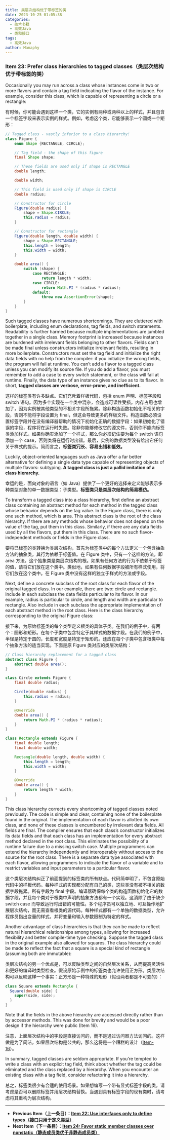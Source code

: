 ```yaml
---
title: 类层次结构优于带标签的类
date: 2023-10-25 01:05:38
categories:
  - 技术书籍
  - 高效Java
  - 类和接口
tags:
  - 高效Java
author: Manaphy
---
```


### Item 23: Prefer class hierarchies to tagged classes（类层次结构优于带标签的类）

Occasionally you may run across a class whose instances come in two or more flavors and contain a tag field indicating the flavor of the instance. For example, consider this class, which is capable of representing a circle or a rectangle:

有时候，你可能会遇到这样一个类，它的实例有两种或两种以上的样式，并且包含一个标签字段来表示实例的样式。例如，考虑这个类，它能够表示一个圆或一个矩形：

```java
// Tagged class - vastly inferior to a class hierarchy!
class Figure {
    enum Shape {RECTANGLE, CIRCLE};

    // Tag field - the shape of this figure
    final Shape shape;

    // These fields are used only if shape is RECTANGLE
    double length;

    double width;

    // This field is used only if shape is CIRCLE
    double radius;

    // Constructor for circle
    Figure(double radius) {
        shape = Shape.CIRCLE;
        this.radius = radius;
    }

    // Constructor for rectangle
    Figure(double length, double width) {
        shape = Shape.RECTANGLE;
        this.length = length;
        this.width = width;
    }

    double area() {
        switch (shape) {
            case RECTANGLE:
                return length * width;
            case CIRCLE:
                return Math.PI * (radius * radius);
            default:
                throw new AssertionError(shape);
        }
    }
}
```

Such tagged classes have numerous shortcomings. They are cluttered with boilerplate, including enum declarations, tag fields, and switch statements. Readability is further harmed because multiple implementations are jumbled together in a single class. Memory footprint is increased because instances are burdened with irrelevant fields belonging to other flavors. Fields can’t be made final unless constructors initialize irrelevant fields, resulting in more boilerplate. Constructors must set the tag field and initialize the right data fields with no help from the compiler: if you initialize the wrong fields, the program will fail at runtime. You can’t add a flavor to a tagged class unless you can modify its source file. If you do add a flavor, you must remember to add a case to every switch statement, or the class will fail at runtime. Finally, the data type of an instance gives no clue as to its flavor. In short, **tagged classes are verbose, error-prone, and inefficient.**

这样的标签类有许多缺点。它们充斥着样板代码，包括 enum 声明、标签字段和 switch 语句。因为多个实现在一个类中混杂，会造成可读性受损。内存占用也增加了，因为实例被其他类型的不相关字段所拖累。除非构造函数初始化不相关的字段，否则不能将字段设置为 final，但这会导致更多的样板文件。构造函数必须设置标签字段并在没有编译器帮助的情况下初始化正确的数据字段：如果初始化了错误的字段，程序将在运行时失败。除非你能够修改它的源文件，否则你不能向标签类添加样式。如果你确实添加了一个样式，那么你必须记住要为每个 switch 语句添加一个 case，否则类将在运行时出错。最后，实例的数据类型没有给出它任何关于样式的提示。简而言之，**标签类冗长、容易出错和低效。**

Luckily, object-oriented languages such as Java offer a far better alternative for defining a single data type capable of representing objects of multiple flavors: subtyping. **A tagged class is just a pallid imitation of a class hierarchy.**

幸运的是，面向对象的语言（如 Java）提供了一个更好的选择来定义能够表示多种类型对象的单一数据类型：子类型。**标签类只是类层次结构的简易模仿。**

To transform a tagged class into a class hierarchy, first define an abstract class containing an abstract method for each method in the tagged class whose behavior depends on the tag value. In the Figure class, there is only one such method, which is area. This abstract class is the root of the class hierarchy. If there are any methods whose behavior does not depend on the value of the tag, put them in this class. Similarly, if there are any data fields used by all the flavors, put them in this class. There are no such flavor-independent methods or fields in the Figure class.

要将已标签的类转换为类层次结构，首先为标签类中的每个方法定义一个包含抽象方法的抽象类，其行为依赖于标签值。在 Figure 类中，只有一个这样的方法，即 area 方法。这个抽象类是类层次结构的根。如果有任何方法的行为不依赖于标签的值，请将它们放在这个类中。类似地，如果有任何数据字段被所有样式使用，将它们放在这个类中。在 Figure 类中没有这样的独立于样式的方法或字段。

Next, define a concrete subclass of the root class for each flavor of the original tagged class. In our example, there are two: circle and rectangle. Include in each subclass the data fields particular to its flavor. In our example, radius is particular to circle, and length and width are particular to rectangle. Also include in each subclass the appropriate implementation of each abstract method in the root class. Here is the class hierarchy corresponding to the original Figure class:

接下来，为原始标签类的每个类型定义根类的具体子类。在我们的例子中，有两个：圆形和矩形。在每个子类中包含特定于其样式的数据字段。在我们的例子中，半径是特定于圆的，长度和宽度是特定于矩形的。还应在每个子类中包含根类中每个抽象方法的适当实现。下面是原 Figure 类对应的类层次结构：

```java
// Class hierarchy replacement for a tagged class
abstract class Figure {
    abstract double area();
}

class Circle extends Figure {
    final double radius;

    Circle(double radius) {
        this.radius = radius;
    }

    @Override
    double area() {
        return Math.PI * (radius * radius);
    }
}

class Rectangle extends Figure {
    final double length;
    final double width;

    Rectangle(double length, double width) {
        this.length = length;
        this.width = width;
    }

    @Override
    double area() {
        return length * width;
    }
}
```

This class hierarchy corrects every shortcoming of tagged classes noted previously. The code is simple and clear, containing none of the boilerplate found in the original. The implementation of each flavor is allotted its own class, and none of these classes is encumbered by irrelevant data fields. All fields are final. The compiler ensures that each class’s constructor initializes its data fields and that each class has an implementation for every abstract method declared in the root class. This eliminates the possibility of a runtime failure due to a missing switch case. Multiple programmers can extend the hierarchy independently and interoperably without access to the source for the root class. There is a separate data type associated with each flavor, allowing programmers to indicate the flavor of a variable and to restrict variables and input parameters to a particular flavor.

这个类层次结构纠正了前面提到的标签类的所有缺点。代码简单明了，不包含原始代码中的样板代码。每种样式的实现都分配有自己的类，这些类没有被不相关的数据字段拖累。所有字段为 final 字段。编译器确保每个类的构造函数初始化它的数据字段，并且每个类对于根类中声明的抽象方法都有一个实现。这消除了由于缺少 switch case 而导致运行时出错的可能性。多个程序员可以独立地、可互操作地扩展层次结构，而无需查看根类的源代码。每种样式都有一个单独的数据类型，允许程序员指出变量的样式，并将变量和输入参数限制为特定的样式。

Another advantage of class hierarchies is that they can be made to reflect natural hierarchical relationships among types, allowing for increased flexibility and better compile-time type checking. Suppose the tagged class in the original example also allowed for squares. The class hierarchy could be made to reflect the fact that a square is a special kind of rectangle (assuming both are immutable):

类层次结构的另一个优点是，可以反映类型之间的自然层次关系，从而提高灵活性和更好的编译时类型检查。假设原始示例中的标签类也允许使用正方形。类层次结构可以反映这样一个事实：正方形是一种特殊的矩形（假设两者都是不可变的）：

```java
class Square extends Rectangle {
  Square(double side) {
    super(side, side);
  }
}
```

Note that the fields in the above hierarchy are accessed directly rather than by accessor methods. This was done for brevity and would be a poor design if the hierarchy were public (Item 16).

注意，上面层次结构中的字段是直接访问的，而不是通过访问器方法访问的。这样做是为了简洁，如果层次结构是公共的，那么这将是一个糟糕的设计（[Item-16](./16-In-public-classes-use-accessor-methods-not-public-fields.md)）。

In summary, tagged classes are seldom appropriate. If you’re tempted to write a class with an explicit tag field, think about whether the tag could be eliminated and the class replaced by a hierarchy. When you encounter an existing class with a tag field, consider refactoring it into a hierarchy.

总之，标签类很少有合适的使用场景。如果想编写一个带有显式标签字段的类，请考虑是否可以删除标签并用层次结构替换。当遇到具有标签字段的现有类时，请考虑将其重构为层次结构。

---
- **Previous Item（上一条目）：[Item 22: Use interfaces only to define types（接口只用于定义类型）](./22-Use-interfaces-only-to-define-types.md)**
- **Next Item（下一条目）：[Item 24: Favor static member classes over nonstatic（静态成员类优于非静态成员类）](./24-Favor-static-member-classes-over-nonstatic.md)**
